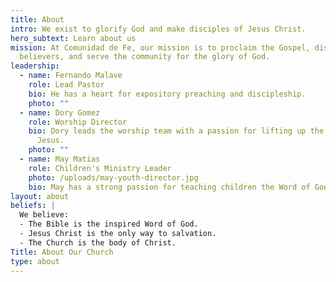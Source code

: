 ```yaml
---
title: About
intro: We exist to glorify God and make disciples of Jesus Christ.
hero_subtext: Learn about us
mission: At Comunidad de Fe, our mission is to proclaim the Gospel, disciple
  believers, and serve the community for the glory of God.
leadership:
  - name: Fernando Malave
    role: Lead Pastor
    bio: He has a heart for expository preaching and discipleship.
    photo: ""
  - name: Dory Gomez
    role: Worship Director
    bio: Dory leads the worship team with a passion for lifting up the name of
      Jesus.
    photo: ""
  - name: May Matias
    role: Children's Ministry Leader
    photo: /uploads/may-youth-director.jpg
    bio: May has a strong passion for teaching children the Word of God.
layout: about
beliefs: |
  We believe:
  - The Bible is the inspired Word of God.
  - Jesus Christ is the only way to salvation.
  - The Church is the body of Christ.
Title: About Our Church
type: about
---
```

